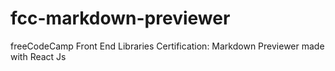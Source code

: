 # fcc-markdown-previewer
freeCodeCamp Front End Libraries Certification: Markdown Previewer made with React Js
